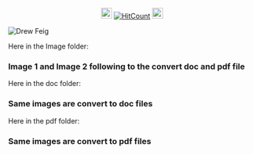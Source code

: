 <div id="profile-views-badge" align="center">
 
<img src="https://emoji.discord.st/emojis/768b108d-274f-4f44-a634-8477b16efce7.gif" width="22">  [![HitCount](https://hits.dwyl.com/mehedi2091/File-Conversion-PDF-EXCEL-WORD.svg?style=flat-square)](http://hits.dwyl.com/mehedi2091/File-Conversion-PDF-EXCEL-WORD)  <img src="https://emoji.discord.st/emojis/768b108d-274f-4f44-a634-8477b16efce7.gif" width="22">
 
</div>

![Drew Feig](https://github.com/user-attachments/assets/cb5862c5-6c0e-4760-9477-8369522eec50)

Here in the Image folder:

### Image 1 and Image 2 following to the convert doc and pdf file

Here in the doc folder:

### Same images are convert to doc files

Here in the pdf folder:

### Same images are convert to pdf files
